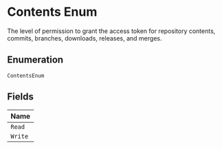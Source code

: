 
# Contents Enum

The level of permission to grant the access token for repository contents, commits, branches, downloads, releases, and merges.

## Enumeration

`ContentsEnum`

## Fields

| Name |
|  --- |
| `Read` |
| `Write` |

